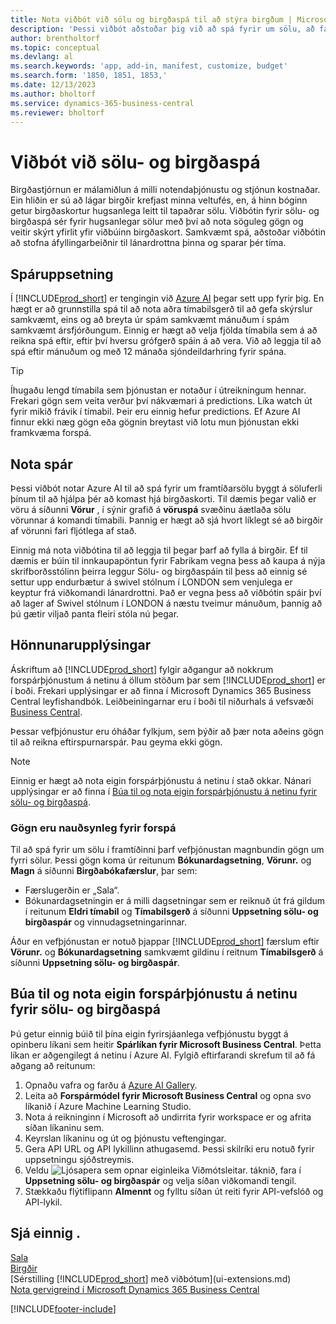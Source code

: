 ```yaml
---
title: Nota viðbót við sölu og birgðaspá til að stýra birgðum | Microsoft-skjöl
description: 'Þessi viðbót aðstoðar þig við að spá fyrir um sölu, að fá skýrara yfirlit yfir líkur á birgðaskorti og jafnvel að fá aðstoð við að stofna áfyllingarbeiðnir til lánardrottna.'
author: brentholtorf
ms.topic: conceptual
ms.devlang: al
ms.search.keywords: 'app, add-in, manifest, customize, budget'
ms.search.form: '1850, 1851, 1853,'
ms.date: 12/13/2023
ms.author: bholtorf
ms.service: dynamics-365-business-central
ms.reviewer: bholtorf
---
```


# Viðbót við sölu- og birgðaspá

Birgðastjórnun er málamiðlun á milli notendaþjónustu og stjónun kostnaðar. Ein hliðin er sú að lágar birgðir krefjast minna veltufés, en, á hinn bóginn getur birgðaskortur hugsanlega leitt til tapaðrar sölu. Viðbótin fyrir sölu- og birgðaspá sér fyrir hugsanlegar sölur með því að nota söguleg gögn og veitir skýrt yfirlit yfir viðbúinn birgðaskort. Samkvæmt spá, aðstoðar viðbótin að stofna áfyllingarbeiðnir til lánardrottna þinna og sparar þér tíma.  

## Spáruppsetning

Í [!INCLUDE[prod_short](includes/prod_short.md)] er tengingin við [Azure AI](https://azure.microsoft.com/overview/ai-platform/) þegar sett upp fyrir þig. En hægt er að grunnstilla spá til að nota aðra tímabilsgerð til að gefa skýrslur samkvæmt, eins og að breyta úr spám samkvæmt mánuðum í spám samkvæmt ársfjórðungum. Einnig er hægt að velja fjölda tímabila sem á að reikna spá eftir, eftir því hversu grófgerð spáin á að vera. Við að leggja til að spá eftir mánuðum og með 12 mánaða sjóndeildarhring fyrir spána.

> [!TIP]  
> Íhugaðu lengd tímabila sem þjónustan er notaður í útreikningum hennar. Frekari gögn sem veita verður því nákvæmari á predictions. Líka watch út fyrir mikið frávik í tímabil. Þeir eru einnig hefur predictions. Ef Azure AI finnur ekki næg gögn eða gögnin breytast við lotu mun þjónustan ekki framkvæma forspá.

## Nota spár

Þessi viðbót notar Azure AI til að spá fyrir um framtíðarsölu byggt á söluferli þínum til að hjálpa þér að komast hjá birgðaskorti. Til dæmis þegar valið er vöru á síðunni **Vörur** , í sýnir grafið á **vöruspá** svæðinu áætlaða sölu vörunnar á komandi tímabili. Þannig er hægt að sjá hvort líklegt sé að birgðir af vörunni fari fljótlega af stað.  

Einnig má nota viðbótina til að leggja til þegar þarf að fylla á birgðir. Ef til dæmis er búin til innkaupapöntun fyrir Fabrikam vegna þess að kaupa á nýja skrifborðsstólinn þeirra leggur Sölu- og birgðaspáin til þess að einnig sé settur upp endurbætur á swivel stólnum í LONDON sem venjulega er keyptur frá viðkomandi lánardrottni. Það er vegna þess að viðbótin spáir því að lager af Swivel stólnum í LONDON á næstu tveimur mánuðum, þannig að þú gætir viljað panta fleiri stóla nú þegar.  

## Hönnunarupplýsingar

Áskriftum að [!INCLUDE[prod_short](includes/prod_short.md)] fylgir aðgangur að nokkrum forspárþjónustum á netinu á öllum stöðum þar sem [!INCLUDE[prod_short](includes/prod_short.md)] er í boði. Frekari upplýsingar er að finna í Microsoft Dynamics 365 Business Central leyfishandbók. Leiðbeiningarnar eru í boði til niðurhals á vefsvæði [Business Central](https://dynamics.microsoft.com/en-us/business-central/overview/). 

Þessar vefþjónustur eru óháðar fylkjum, sem þýðir að þær nota aðeins gögn til að reikna eftirspurnarspár. Þau geyma ekki gögn.

> [!NOTE]  
>   Einnig er hægt að nota eigin forspárþjónustu á netinu í stað okkar. Nánari upplýsingar er að finna í [Búa til og nota eigin forspárþjónustu á netinu fyrir sölu- og birgðaspá](#AnchorText). 

### Gögn eru nauðsynleg fyrir forspá

Til að spá fyrir um sölu í framtíðinni þarf vefþjónustan magnbundin gögn um fyrri sölur. Þessi gögn koma úr reitunum **Bókunardagsetning**, **Vörunr.** og **Magn** á síðunni **Birgðabókafærslur**, þar sem:

- Færslugerðin er „Sala“.
- Bókunardagsetningin er á milli dagsetningar sem er reiknuð út frá gildum í reitunum **Eldri tímabil** og **Tímabilsgerð** á síðunni **Uppsetning sölu- og birgðaspár** og vinnudagsetningarinnar.

Áður en vefþjónustan er notuð þjappar [!INCLUDE[prod_short](includes/prod_short.md)] færslum eftir **Vörunr.** og **Bókunardagsetning** samkvæmt gildinu í reitnum **Tímabilsgerð** á síðunni **Uppsetning sölu- og birgðaspár**.

## <a name="AnchorText"> </a>Búa til og nota eigin forspárþjónustu á netinu fyrir sölu- og birgðaspá

Þú getur einnig búið til þína eigin fyrirsjáanlega vefþjónustu byggt á opinberu líkani sem heitir **Spárlíkan fyrir Microsoft Business Central**. Þetta líkan er aðgengilegt á netinu í Azure AI. Fylgið eftirfarandi skrefum til að fá aðgang að reitunum:  

1. Opnaðu vafra og farðu á [Azure AI Gallery](https://go.microsoft.com/fwlink/?linkid=828352).  
2. Leita að **Forspármódel fyrir Microsoft Business Central** og opna svo líkanið í Azure Machine Learning Studio.  
3. Nota á reikninginn í Microsoft að undirrita fyrir workspace er og afrita síðan líkaninu sem.  
4. Keyrslan líkaninu og út og þjónustu veftengingar.  
5. Gera API URL og API lykillinn athugasemd. Þessi skilríki eru notuð fyrir uppsetningu sjóðstreymis.  
6. Veldu ![Ljósapera sem opnar eiginleika Viðmótsleitar.](media/ui-search/search_small.png "Segðu mér hvað þú vilt gera") táknið, fara í **Uppsetning sölu- og birgðaspár** og velja síðan viðkomandi tengil.  
7. Stækkaðu flýtiflipann **Almennt** og fylltu síðan út reiti fyrir API-vefslóð og API-lykil.  

## Sjá einnig .

[Sala](sales-manage-sales.md)  
[Birgðir](inventory-manage-inventory.md)  
[Sérstilling [!INCLUDE[prod_short](includes/prod_short.md)] með viðbótum](ui-extensions.md)  
[Nota gervigreind í Microsoft Dynamics 365 Business Central](/training/paths/use-artificial-intelligence/)  

[!INCLUDE[footer-include](includes/footer-banner.md)]
